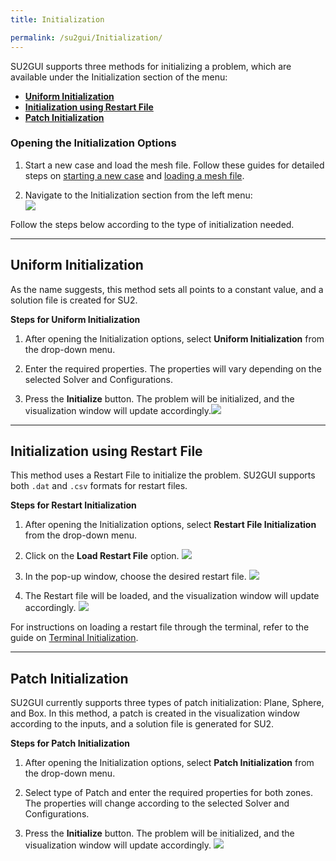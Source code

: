 ```yaml
---
title: Initialization

permalink: /su2gui/Initialization/
---
```


SU2GUI supports three methods for initializing a problem, which are available under the Initialization section of the menu:

- [**Uniform Initialization**](#uniform-initialization)
- [**Initialization using Restart File**](#initialization-using-restart-file)
- [**Patch Initialization**](#patch-initialization)

### Opening the Initialization Options

1. Start a new case and load the mesh file. Follow these guides for detailed steps on [starting a new case](./Manage-Cases/#starting-a-new-case) and [loading a mesh file](./mesh).

2. Navigate to the Initialization section from the left menu:  
   ![](../../su2gui_files/User_guide/initialization/initialize-options.png)

Follow the steps below according to the type of initialization needed.

---

## Uniform Initialization

As the name suggests, this method sets all points to a constant value, and a solution file is created for SU2.

**Steps for Uniform Initialization**

1. After opening the Initialization options, select **Uniform Initialization** from the drop-down menu.

2. Enter the required properties. The properties will vary depending on the selected Solver and Configurations.

3. Press the **Initialize** button. The problem will be initialized, and the visualization window will update accordingly.![](../../su2gui_files/User_guide/initialization/loaded-uniform-initialize.png)

---

## Initialization using Restart File

This method uses a Restart File to initialize the problem. SU2GUI supports both `.dat` and `.csv` formats for restart files.

**Steps for Restart Initialization**

1. After opening the Initialization options, select **Restart File Initialization** from the drop-down menu.

2. Click on the **Load Restart File** option. ![](../../su2gui_files/User_guide/initialization/button-restart-file.png)

3. In the pop-up window, choose the desired restart file. ![](../../su2gui_files/User_guide/initialization/choose-restart-file.png)

4. The Restart file will be loaded, and the visualization window will update accordingly. ![](../../su2gui_files/User_guide/initialization/loaded-restart-file.png)

For instructions on loading a restart file through the terminal, refer to the guide on [ Terminal Initialization](./../terminal-initialization).

---

## Patch Initialization

SU2GUI currently supports three types of patch initialization: Plane, Sphere, and Box. In this method, a patch is created in the visualization window according to the inputs, and a solution file is generated for SU2.

**Steps for Patch Initialization**

1. After opening the Initialization options, select **Patch Initialization** from the drop-down menu.

2. Select type of Patch and enter the required properties for both zones. The properties will change according to the selected Solver and Configurations.

3. Press the **Initialize** button. The problem will be initialized, and the visualization window will update accordingly. ![](../../su2gui_files/User_guide/initialization/loaded-patch-initialize.png)
